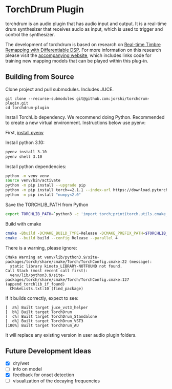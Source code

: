 # TorchDrum Plugin

torchdrum is an audio plugin that has audio input and output. It is a real-time drum synthesizer that receives audio as input, which is used to trigger and control the synthesizer.

The development of torchdrum is based on research on [Real-time Timbre Remapping with Differentiable DSP](https://arxiv.org/abs/2407.04547). For more information on this research please visit the [accompanying website](https://jordieshier.com/projects/nime2024/), which includes links code for training new mapping models that can be played within this plug-in.

## Building from Source

Clone project and pull submodules. Includes JUCE.
```
git clone --recurse-submodules git@github.com:jorshi/torchdrum-plugin.git
cd torchdrum-plugin
```

Install TorchLib dependency. We recommend doing Python. Recommended to
create a new virtual environment. Instructions below use pyenv:

First, [install pyenv](https://github.com/pyenv/pyenv?tab=readme-ov-file#installation)

Install python 3.10:
```bash
pyenv install 3.10
pyenv shell 3.10
```

Install python dependencies:
```bash
python -m venv venv
source venv/bin/activate
python -m pip install --upgrade pip
python -m pip install torch==2.1.1 --index-url https://download.pytorch.org/whl/cpu
python -m pip install "numpy<2.0"
```

Save the TORCHLIB_PATH from Python
```bash
export TORCHLIB_PATH=`python3 -c 'import torch;print(torch.utils.cmake_prefix_path)'`
```

Build with cmake
```bash
cmake -Bbuild -DCMAKE_BUILD_TYPE=Release -DCMAKE_PREFIX_PATH=$TORCHLIB_PATH
cmake --build build --config Release --parallel 4
```

There is a warning, please ignore:
```
CMake Warning at venv/lib/python3.9/site-packages/torch/share/cmake/Torch/TorchConfig.cmake:22 (message):
  static library kineto_LIBRARY-NOTFOUND not found.
Call Stack (most recent call first):
  venv/lib/python3.9/site-packages/torch/share/cmake/Torch/TorchConfig.cmake:127 (append_torchlib_if_found)
  CMakeLists.txt:10 (find_package)
```

If it builds correctly, expect to see:
```
[  a%] Built target juce_vst3_helper
[  b%] Built target TorchDrum
[  c%] Built target TorchDrum_Standalone
[  d%] Built target TorchDrum_VST3
[100%] Built target TorchDrum_AU
```

It will replace any existing version in user audio plugin folders.

## Future Development Ideas

- [x] dry/wet
- [ ] info on model
- [x] feedback for onset detection
- [ ] visualization of the decaying frequencies
